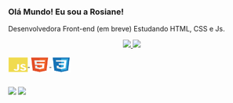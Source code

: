 ### Olá Mundo! Eu sou a Rosiane!

Desenvolvedora Front-end (em breve)
Estudando HTML, CSS e Js.

<div align="center">
  <a href="https://github.com/Ro77costa">
  <img height="180em" src="https://github-readme-stats.vercel.app/api?username=Ro77costa&show_icons=true&theme=dracula&include_all_commits=true&count_private=true"/>
  <img height="180em" src="https://github-readme-stats.vercel.app/api/top-langs/?username=ro77costa&layout=compact&langs_count=7&theme=dracula"/>
</div>

<div style="display: inline_block"><br>
  <img align="center" alt="Ro77costa-Js" height="30" width="40" src="https://raw.githubusercontent.com/devicons/devicon/master/icons/javascript/javascript-plain.svg">
  <img align="center" alt="Ro77costa-HTML" height="30" width="40" src="https://raw.githubusercontent.com/devicons/devicon/master/icons/html5/html5-original.svg">
  <img align="center" alt="Ro77costa-CSS" height="30" width="40" src="https://raw.githubusercontent.com/devicons/devicon/master/icons/css3/css3-original.svg">
</div>
  
  ##
  
 <div> 
  <a href="https://instagram.com/rosiligadanatech/" target="_blank"><img src="https://img.shields.io/badge/-Instagram-%23E4405F?style=for-the-badge&logo=instagram&logoColor=white" target="_blank"></a>
  <a href="https://www.linkedin.com/in/rosiane-da-costa-49564698/" target="_blank"><img src="https://img.shields.io/badge/-LinkedIn-%230077B5?style=for-the-badge&logo=linkedin&logoColor=white" target="_blank"></a> 
   
   
</div>
